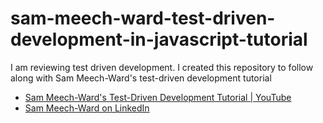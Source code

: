 # sam-meech-ward-test-driven-development-in-javascript-tutorial
I am reviewing test driven development. I created this repository to follow along with Sam Meech-Ward's test-driven development tutorial

* [Sam Meech-Ward's Test-Driven Development Tutorial | YouTube](https://www.youtube.com/watch?v=89Pl2Uok8xc)
* [Sam Meech-Ward on LinkedIn](https://www.linkedin.com/in/sam-meech-ward-a485ab1a/)

